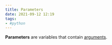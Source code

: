 ```yaml
---
title: Parameters
date: 2021-09-12 12:19
tags:
- #python
---
```


**Parameters** are variables that contain [arguments](20210912122000-arguments.md).
